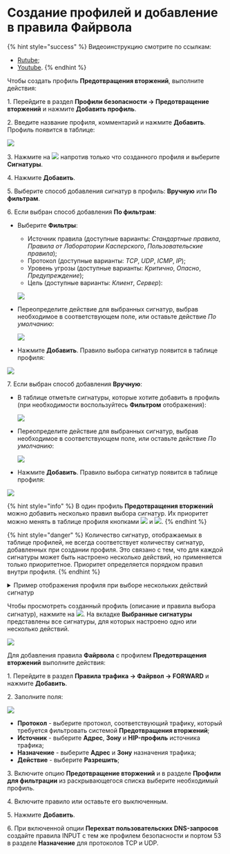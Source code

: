 # Создание профилей и добавление в правила Файрвола

{% hint style="success" %}
Видеоинструкцию смотрите по ссылкам:
* [Rutube](https://rutube.ru/video/cab99c95cec5e6c09f4e75ddb7cbe4c2/);
* [Youtube](https://youtu.be/RO_f8PBMscA?si=F6vtlpnjSYEWzZQp).
{% endhint %}

Чтобы создать профиль **Предотвращения вторжений**, выполните действия:

1\. Перейдите в раздел **Профили безопасности -> Предотвращение вторжений** и нажмите **Добавить профиль**.

2\. Введите название профиля, комментарий и нажмите **Добавить**. Профиль появится в таблице:

![](/.gitbook/assets/ips-security-profiles.png)

3\. Нажмите на ![](/.gitbook/assets/icon-edit.png) напротив только что созданного профиля и выберите **Сигнатуры**.

4\. Нажмите **Добавить**.

5\. Выберите способ добавления сигнатур в профиль: **Вручную** или **По фильтрам**.

6\. Если выбран способ добавления **По фильтрам**:

* Выберите **Фильтры**:
    * Источник правила (доступные варианты: *Стандартные правила*, *Правила от Лаборатории Касперского*, *Пользовательские правила*);
    * Протокол (доступные варианты: *TCP*, *UDP*, *ICMP*, *IP*);
    * Уровень угрозы (доступные варианты: *Критично*, *Опасно*, *Предупреждение*);
    * Цель (доступные варианты: *Клиент*, *Сервер*):

    ![](/.gitbook/assets/ips-security-profiles5.png)

* Переопределите действие для выбранных сигнатур, выбрав необходимое в соответствующем поле, или оставьте действие *По умолчанию*:

    ![](/.gitbook/assets/ips-security-profiles2.png)

* Нажмите **Добавить**. Правило выбора сигнатур появится в таблице профиля:

![](/.gitbook/assets/ips-security-profiles4.png)

7\. Если выбран способ добавления **Вручную**:

* В таблице отметьте сигнатуры, которые хотите добавить в профиль (при необходимости воспользуйтесь **Фильтром** отображения):

    ![](/.gitbook/assets/ips-security-profiles1.png)

* Переопределите действие для выбранных сигнатур, выбрав необходимое в соответствующем поле, или оставьте действие *По умолчанию*:

    ![](/.gitbook/assets/ips-security-profiles2.png)

* Нажмите **Добавить**. Правило выбора сигнатур появится в таблице профиля:

![](/.gitbook/assets/ips-security-profiles3.png)

{% hint style="info" %}
В один профиль **Предотвращения вторжений** можно добавить несколько правил выбора сигнатур. Их приоритет можно менять в таблице профиля кнопками ![](/.gitbook/assets/icon-arrow-up.png) и ![](/.gitbook/assets/icon-arrow-down.png).
{% endhint %}

{% hint style="danger" %}
Количество сигнатур, отображаемых в таблице профилей, не всегда соответствует количеству сигнатур, добавленных при создании профиля. Это связано с тем, что для каждой сигнатуры может быть настроено несколько действий, но применяется только приоритетное. Приоритет определяется порядком правил внутри профиля.
{% endhint %}

<details>

<summary>Пример отображения профиля при выборе нескольких действий сигнатур</summary>

Настройки профиля Test:

![](/.gitbook/assets/ips-security-profiles11.png)

* Действие **Блокировать** применяется для сигнатур Anonymox и Anonymox HTTP (2 сигнатуры);
* Действие **Предупреждать** применяется для сигнатур Anonymox, Anonymox HTTP, ZenMate DNS, ZenMate API и ZenMate proxy (5 сигнатур);
* Блокирующее правило приоритетнее предупреждающего.

При переходе в раздел **Профили безопасности -> Предотвращение вторжений** в профиле Test отображаются 2 сигнатуры с действием **Блокировать** и 3 сигнатуры с действием **Предупреждать**, потому что фактически для дублирующихся сигнатур применяется более приоритетное правило:

![](/.gitbook/assets/ips-security-profiles12.png)

</details>

Чтобы просмотреть созданный профиль (описание и правила выбора сигнатур), нажмите на ![](/.gitbook/assets/icon-eye.png). На вкладке **Выбранные сигнатуры** представлены все сигнатуры, для которых настроено одно или несколько действий. 

![](/.gitbook/assets/ips-security-profiles13.png)

Для добавления правила **Файрвола** с профилем **Предотвращения вторжений** выполните действия:

1\. Перейдите в раздел **Правила трафика -> Файрвол -> FORWARD** и нажмите **Добавить**.

2\. Заполните поля:

![](/.gitbook/assets/firewall38.png)

* **Протокол** - выберите протокол, соответствующий трафику, который требуется фильтровать системой **Предотвращения вторжений**;
* **Источник** - выберите **Адрес**, **Зону** и **HIP-профиль** источника трафика;
* **Назначение** - выберите **Адрес** и **Зону** назначения трафика;
* **Действие** - выберите **Разрешить**;

3\. Включите опцию **Предотвращение вторжений** и в разделе **Профили для фильтрации** из раскрывающегося списка выберите необходимый профиль.

4\. Включите правило или оставьте его выключенным.

5\. Нажмите **Добавить**.

6\. При включенной опции **Перехват пользовательских DNS-запросов** создайте правила INPUT с тем же профилем безопасности и портом 53 в разделе **Назначение** для протоколов TCP и UDP.